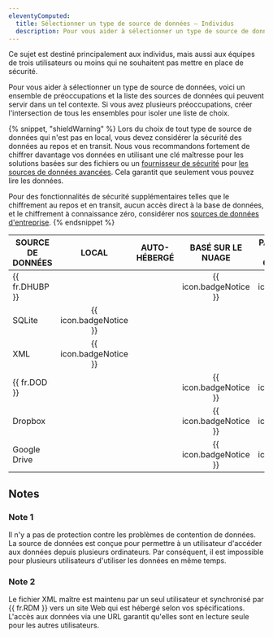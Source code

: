 ```yaml
---
eleventyComputed:
  title: Sélectionner un type de source de données – Individus
  description: Pour vous aider à sélectionner un type de source de données, voici un ensemble de préoccupations et la liste des sources de données qui peuvent servir dans un tel contexte.
---
```

Ce sujet est destiné principalement aux individus, mais aussi aux équipes de trois utilisateurs ou moins qui ne souhaitent pas mettre en place
de sécurité.

Pour vous aider à sélectionner un type de source de données, voici un ensemble de préoccupations et la liste des sources de données qui peuvent servir dans un tel
contexte. Si vous avez plusieurs préoccupations, créer l'intersection de tous les ensembles pour isoler une liste de choix.

{% snippet, "shieldWarning" %}
Lors du choix de tout type de source de données qui n'est pas en local, vous devez considérer la sécurité des données au repos et en
transit. Nous vous recommandons fortement de chiffrer davantage vos données en utilisant une clé maîtresse pour les solutions basées sur des fichiers ou
un [fournisseur de sécurité](/rdm/commands/administration/security/security-providers/)
pour [les sources de données avancées](/rdm/windows/data-sources/data-sources-types/advanced-data-sources/). Cela garantit que seulement
vous pouvez lire les données.

Pour des fonctionnalités de sécurité supplémentaires telles que le chiffrement au repos et en transit, aucun accès direct à la base de données, et
le chiffrement à connaissance zéro, considérer
nos [sources de données d'entreprise](/rdm/windows/getting-started/checklist-teams/select-data-source-type/).
{% endsnippet %}

| SOURCE DE DONNÉES |         LOCAL          | AUTO-HÉBERGÉ |      BASÉ SUR LE NUAGE       | PARTAGÉ ENTRE VOS ORDINATEURS |     FONCTIONNE HORS LIGNE      | MULTI-UTILISATEUR |
|-------------------|:----------------------:|:------------:|:----------------------------:|:-----------------------------:|:------------------------------:|:-----------------:|
| {{ fr.DHUBP }}    |                        |              | {{ icon.badgeNotice }}       |    {{ icon.badgeNotice }}     | {{ icon.badgeNotice }}         |                   |
| SQLite            | {{ icon.badgeNotice }} |              |                              |                               | {{ icon.badgeNotice }}         |                   |
| XML               | {{ icon.badgeNotice }} |              |                              |                               | {{ icon.badgeNotice }}         |                   |
| {{ fr.DOD }}      |                        |              | {{ icon.badgeNotice }}       |    {{ icon.badgeNotice }}     | {{ icon.badgeNotice }}         |                   |
| Dropbox           |                        |              | {{ icon.badgeNotice }}       |    {{ icon.badgeNotice }}     |                                |  *Note 1*         |
| Google Drive      |                        |              | {{ icon.badgeNotice }}       |    {{ icon.badgeNotice }}     | {{ icon.badgeNotice }}         |                   |

## Notes

### Note 1

Il n'y a pas de protection contre les problèmes de contention de données. La source de données est conçue pour permettre à un utilisateur d'accéder aux données
depuis plusieurs ordinateurs. Par conséquent, il est impossible pour plusieurs utilisateurs d'utiliser les données en même temps.

### Note 2

Le fichier XML maître est maintenu par un seul utilisateur et synchronisé par {{ fr.RDM }} vers un site Web qui est hébergé selon vos
spécifications. L'accès aux données via une URL garantit qu'elles sont en lecture seule pour les autres utilisateurs.  
